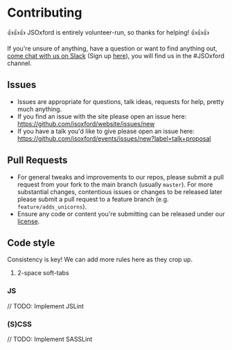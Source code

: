 # Contributing

:+1::+1::+1: JSOxford is entirely volunteer-run, so thanks for helping! :+1::+1::+1:

If you're unsure of anything, have a question or want to find anything out, [come chat with us on Slack](https://digitaloxford.slack.com) (Sign up [here](https://digitaloxford.herokuapp.com)), you will find us in the #JSOxford channel.

## Issues

* Issues are appropriate for questions, talk ideas, requests for help, pretty much anything.
* If you find an issue with the site please open an issue here: https://github.com/jsoxford/website/issues/new
* If you have a talk you'd like to give please open an issue here: https://github.com/jsoxford/events/issues/new?label=talk+proposal

## Pull Requests

* For general tweaks and improvements to our repos, please submit a pull request from your fork to the main branch (usually `master`). For more substantial changes, contentious issues or changes to be released later please submit a pull request to a feature branch (e.g. `feature/adds_unicorns`).
* Ensure any code or content you're submitting can be released under our [license](https://github.com/jsoxford/jsoxford.github.com/blob/master/LICENSE.md).

## Code style

Consistency is key! We can add more rules here as they crop up.

1. 2-space soft-tabs

### JS

// TODO: Implement JSLint

### (S)CSS

// TODO: Implement SASSLint
